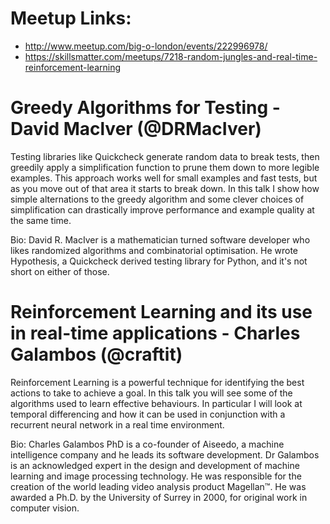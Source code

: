 # Meetup Links:

* http://www.meetup.com/big-o-london/events/222996978/
* https://skillsmatter.com/meetups/7218-random-jungles-and-real-time-reinforcement-learning

# Greedy Algorithms for Testing - David Maclver (@DRMacIver) 

Testing libraries like Quickcheck generate random data to break tests, then greedily apply a simplification function to prune them down to more legible examples. This approach works well for small examples and fast tests, but as you move out of that area it starts to break down. In this talk I show how simple alternations to the greedy algorithm and some clever choices of simplification can drastically improve performance and example quality at the same time.  

Bio: David R. MacIver is a mathematician turned software developer who likes randomized algorithms and combinatorial optimisation. He wrote Hypothesis, a Quickcheck derived testing library for Python, and it's not short on either of those.

# Reinforcement Learning and its use in real-time applications - Charles Galambos (@craftit)

Reinforcement Learning is a powerful technique for identifying the best actions to take to achieve a goal.  In this talk you will see some of the algorithms used to learn effective behaviours. In particular I will look at temporal differencing and how it can be used in conjunction with a recurrent neural network in a real time environment.

Bio: Charles Galambos PhD is a co-founder of Aiseedo, a machine intelligence company and he leads its software development.  Dr Galambos is an acknowledged expert in the design and development of machine learning and image processing technology.  He was responsible for the creation of the world leading video analysis product Magellan™.  He was awarded a Ph.D. by the University of Surrey in 2000, for original work in computer vision.